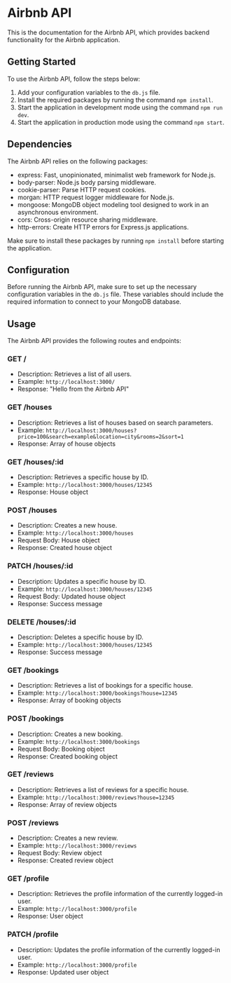 # Airbnb API

This is the documentation for the Airbnb API, which provides backend functionality for the Airbnb application.

## Getting Started

To use the Airbnb API, follow the steps below:

1. Add your configuration variables to the `db.js` file.
2. Install the required packages by running the command `npm install`.
3. Start the application in development mode using the command `npm run dev`.
4. Start the application in production mode using the command `npm start`.

## Dependencies

The Airbnb API relies on the following packages:

- express: Fast, unopinionated, minimalist web framework for Node.js.
- body-parser: Node.js body parsing middleware.
- cookie-parser: Parse HTTP request cookies.
- morgan: HTTP request logger middleware for Node.js.
- mongoose: MongoDB object modeling tool designed to work in an asynchronous environment.
- cors: Cross-origin resource sharing middleware.
- http-errors: Create HTTP errors for Express.js applications.

Make sure to install these packages by running `npm install` before starting the application.

## Configuration

Before running the Airbnb API, make sure to set up the necessary configuration variables in the `db.js` file. These variables should include the required information to connect to your MongoDB database.

## Usage

The Airbnb API provides the following routes and endpoints:

### GET /

- Description: Retrieves a list of all users.
- Example: `http://localhost:3000/`
- Response: "Hello from the Airbnb API"

### GET /houses

- Description: Retrieves a list of houses based on search parameters.
- Example: `http://localhost:3000/houses?price=100&search=example&location=city&rooms=2&sort=1`
- Response: Array of house objects

### GET /houses/:id

- Description: Retrieves a specific house by ID.
- Example: `http://localhost:3000/houses/12345`
- Response: House object

### POST /houses

- Description: Creates a new house.
- Example: `http://localhost:3000/houses`
- Request Body: House object
- Response: Created house object

### PATCH /houses/:id

- Description: Updates a specific house by ID.
- Example: `http://localhost:3000/houses/12345`
- Request Body: Updated house object
- Response: Success message

### DELETE /houses/:id

- Description: Deletes a specific house by ID.
- Example: `http://localhost:3000/houses/12345`
- Response: Success message

### GET /bookings

- Description: Retrieves a list of bookings for a specific house.
- Example: `http://localhost:3000/bookings?house=12345`
- Response: Array of booking objects

### POST /bookings

- Description: Creates a new booking.
- Example: `http://localhost:3000/bookings`
- Request Body: Booking object
- Response: Created booking object

### GET /reviews

- Description: Retrieves a list of reviews for a specific house.
- Example: `http://localhost:3000/reviews?house=12345`
- Response: Array of review objects

### POST /reviews

- Description: Creates a new review.
- Example: `http://localhost:3000/reviews`
- Request Body: Review object
- Response: Created review object

### GET /profile

- Description: Retrieves the profile information of the currently logged-in user.
- Example: `http://localhost:3000/profile`
- Response: User object

### PATCH /profile

- Description: Updates the profile information of the currently logged-in user.
- Example: `http://localhost:3000/profile`
- Response: Updated user object
